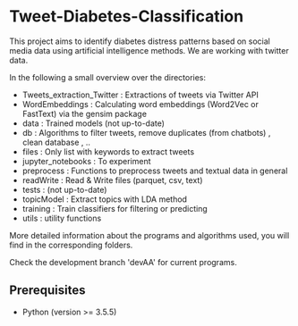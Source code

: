 # Tweet-Diabetes-Classification

This project aims to identify diabetes distress patterns based on social media data using artificial intelligence methods. We are working with twitter data. 

In the following a small overview over the directories:
- Tweets_extraction_Twitter : Extractions of tweets via Twitter API
- WordEmbeddings : Calculating word embeddings (Word2Vec or FastText) via the gensim package
- data : Trained models (not up-to-date)
- db : Algorithms to filter tweets, remove duplicates (from chatbots) , clean database , ..
- files : Only list with keywords to extract tweets
- jupyter_notebooks : To experiment 
- preprocess : Functions to preprocess tweets and textual data in general
- readWrite : Read & Write files (parquet, csv, text)
- tests : (not up-to-date)
- topicModel : Extract topics with LDA method
- training : Train classifiers for filtering or predicting
- utils : utility functions


More detailed information about the programs and algorithms used, you will find in the corresponding folders.

Check the development branch 'devAA' for current programs.

## Prerequisites 
- Python (version >= 3.5.5)

